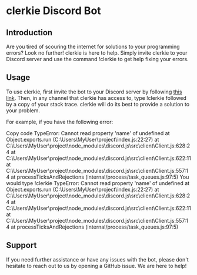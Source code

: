 # clerkie Discord Bot
## Introduction
Are you tired of scouring the internet for solutions to your programming errors? Look no further! clerkie is here to help. Simply invite clerkie to your Discord server and use the command !clerkie <StackTrace> to get help fixing your errors.

## Usage
To use clerkie, first invite the bot to your Discord server by following [this link](https://discord.com/api/oauth2/authorize?client_id=1061821735411908700&permissions=274877908992&scope=bot). Then, in any channel that clerkie has access to, type !clerkie followed by a copy of your stack trace. clerkie will do its best to provide a solution to your problem.

For example, if you have the following error:

Copy code
TypeError: Cannot read property 'name' of undefined
    at Object.exports.run (C:\Users\MyUser\project\index.js:22:27)
    at C:\Users\MyUser\project\node_modules\discord.js\src\client\Client.js:628:24
    at C:\Users\MyUser\project\node_modules\discord.js\src\client\Client.js:622:11
    at C:\Users\MyUser\project\node_modules\discord.js\src\client\Client.js:557:14
    at processTicksAndRejections (internal/process/task_queues.js:97:5)
You would type !clerkie TypeError: Cannot read property 'name' of undefined at Object.exports.run (C:\Users\MyUser\project\index.js:22:27) at C:\Users\MyUser\project\node_modules\discord.js\src\client\Client.js:628:24 at C:\Users\MyUser\project\node_modules\discord.js\src\client\Client.js:622:11 at C:\Users\MyUser\project\node_modules\discord.js\src\client\Client.js:557:14 at processTicksAndRejections (internal/process/task_queues.js:97:5)

## Support
If you need further assistance or have any issues with the bot, please don't hesitate to reach out to us by opening a GitHub issue. We are here to help!
